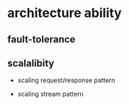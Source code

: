 # architecture ability

## fault-tolerance


## scalalibity

   - scaling request/response pattern 
   
   - scaling stream pattern